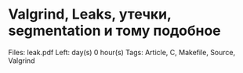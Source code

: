 # Valgrind, Leaks, утечки, segmentation и тому подобное

Files: leak.pdf
Left:  day(s) 0 hour(s) 
Tags: Article, C, Makefile, Source, Valgrind